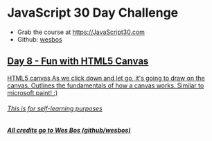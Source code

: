 # JavaScript 30 Day Challenge
- Grab the course at <a href="https://JavaScript30.com">https://JavaScript30.com</a>
- Github: <a href="https://github.com/wesbos">wesbos</aa>


## Day 8 - Fun with HTML5 Canvas
HTML5 canvas
As we click down and let go, it's going to draw on the canvas. Outlines the fundamentals of how a canvas works. Similar to microsoft paint! :)


###### This is for self-learning purposes
##### All credits go to Wes Bos (github/wesbos)